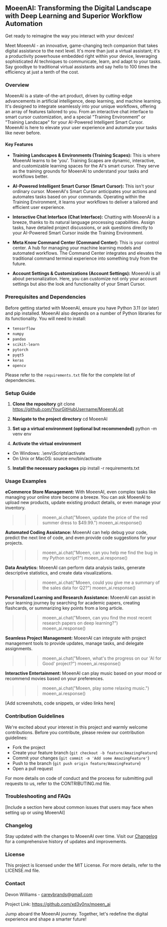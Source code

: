 ## MoeenAI: Transforming the Digital Landscape with Deep Learning and Superior Workflow Automation

Get ready to reimagine the way you interact with your devices!

Meet MoeenAI - an innovative, game-changing tech companion that takes digital assistance to the next level.
It's more than just a virtual assistant; it's a productivity powerhouse embedded right within your device, 
leveraging sophisticated AI techniques to communicate, learn, and adapt to your tasks. Say goodbye to
traditional virtual assistants and say hello to 100 times the efficiency at just a tenth of the cost.

### Overview

MoeenAI is a state-of-the-art product, driven by cutting-edge advancements in artificial intelligence, deep learning, and machine learning.
It's designed to integrate seamlessly into your unique workflows, offering an array of features tailored to you. From an interactive chat
interface to smart cursor customization, and a special "Training Environment" or "Training Landscape" for your AI-Powered Intelligent Smart Cursor.
MoeenAI is here to elevate your user experience and automate your tasks like never before.

#### Key Features

* **Training Landscapes & Environments (Training Scapes):** This is where MoeenAI learns to be 'you'. Training Scapes are dynamic,
interactive, and customizable learning spaces for the AI's smart cursor. They serve as the training grounds for MoeenAI to understand
your tasks and workflows better.

* **AI-Powered Intelligent Smart Cursor (Smart Cursor):** This isn't your ordinary cursor. MoeenAI's Smart Cursor anticipates your
actions and automates tasks based on your commands. Operating within the Training Environment, it learns your workflows to deliver a tailored
and efficient user experience.

* **Interactive Chat Interface (Chat Interface):** Chatting with MoeenAI is a breeze, thanks to its natural language processing capabilities.
Assign tasks, have detailed project discussions, or ask questions directly to your AI-Powered Smart Cursor inside the Training Environment.

* **Meta Know Command Center (Command Center):** This is your control center. A hub for managing your machine learning models and automated workflows.
The Command Center integrates and elevates the traditional command terminal experience into something truly from the future.

* **Account Settings & Customizations (Account Settings):** MoeenAI is all about personalization. Here, you can customize not only your account settings
but also the look and functionality of your Smart Cursor.

### Prerequisites and Dependencies

Before getting started with MoeenAI, ensure you have Python 3.11 (or later) and pip installed. MoeenAI also depends on a number of Python libraries
for its functionality. You will need to install:

- `tensorflow`
- `numpy`
- `pandas`
- `scikit-learn`
- `pytorch`
- `pyqt5`
- `keras`
- `opencv`

Please refer to the `requirements.txt` file for the complete list of dependencies.

### Setup Guide

1. **Clone the repository**
git clone https://github.com/YourGitHubUsername/MoeenAI.git

2. **Navigate to the project directory**
cd MoeenAI

3. **Set up a virtual environment (optional but recommended)**
python -m venv env

4. **Activate the virtual environment**
- On Windows:
  .\env\Scripts\activate
- On Unix or MacOS:
  source env/bin/activate
  
5. **Install the necessary packages**
pip install -r requirements.txt

### Usage Examples

**eCommerce Store Management:** With MoeenAI, even complex tasks like managing your online store become a breeze. You can ask MoeenAI to
upload new products, update existing product details, or even manage your inventory.
>>> moeen_ai.chat("Moeen, update the price of the red summer dress to $49.99.")
>>> moeen_ai.response()

**Automated Coding Assistance:** MoeenAI can help debug your code, predict the next line of code, and even provide code suggestions for your projects.
>>> moeen_ai.chat("Moeen, can you help me find the bug in my Python script?")
>>> moeen_ai.response()

**Data Analytics:** MoeenAI can perform data analysis tasks, generate descriptive statistics, and create data visualizations.
>>> moeen_ai.chat("Moeen, could you give me a summary of the sales data for Q2?")
>>> moeen_ai.response()

**Personalized Learning and Research Assistance:** MoeenAI can assist in your learning journey by searching for academic papers, creating flashcards,
or summarizing key points from a long article.
>>> moeen_ai.chat("Moeen, can you find the most recent research papers on deep learning?")
>>> moeen_ai.response()

**Seamless Project Management:** MoeenAI can integrate with project management tools to provide updates, manage tasks, and delegate assignments.
>>> moeen_ai.chat("Moeen, what's the progress on our 'AI for Good' project?")
>>> moeen_ai.response()

**Interactive Entertainment:** MoeenAI can play music based on your mood or recommend movies based on your preferences.
>>> moeen_ai.chat("Moeen, play some relaxing music.")
>>> moeen_ai.response()

[Add screenshots, code snippets, or video links here]

### Contribution Guidelines

We're excited about your interest in this project and warmly welcome contributions. Before you contribute, please review our contribution guidelines:

- Fork the project
- Create your feature branch (`git checkout -b feature/AmazingFeature`)
- Commit your changes (`git commit -m 'Add some AmazingFeature'`)
- Push to the branch (`git push origin feature/AmazingFeature`)
- Open a pull request

For more details on code of conduct and the process for submitting pull requests to us, refer to the CONTRIBUTING.md file.

### Troubleshooting and FAQs

[Include a section here about common issues that users may face when setting up or using MoeenAI]

### Changelog

Stay updated with the changes to MoeenAI over time. Visit our [Changelog](LINK_TO_CHANGELOG.md) for a comprehensive history of updates and improvements.

### License

This project is licensed under the MIT License. For more details, refer to the LICENSE.md file.

### Contact

Devon Williams - careybrands@gmail.com

Project Link: https://github.com/xd3v0nx/moeen_ai

Jump aboard the MoeenAI journey. Together, let's redefine the digital experience and shape a smarter future!
